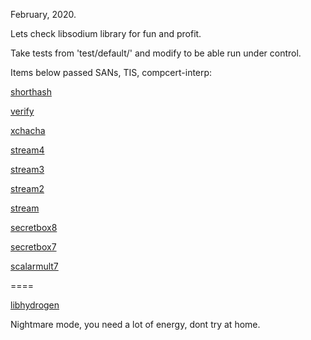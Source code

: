 February, 2020.

Lets check libsodium library for fun and profit.

Take tests from 'test/default/' and modify to be able run under control.

Items below passed SANs, TIS, compcert-interp:

[shorthash](https://github.com/jedisct1/libsodium/blob/master/test/default/shorthash.c)

[verify](https://github.com/jedisct1/libsodium/blob/master/test/default/verify1.c)

[xchacha](https://github.com/jedisct1/libsodium/blob/master/test/default/xchacha20.c)

[stream4](https://github.com/jedisct1/libsodium/blob/master/test/default/stream4.c)

[stream3](https://github.com/jedisct1/libsodium/blob/master/test/default/stream3.c)

[stream2](https://github.com/jedisct1/libsodium/blob/master/test/default/stream2.c)

[stream](https://github.com/jedisct1/libsodium/blob/master/test/default/stream.c)

[secretbox8](https://github.com/jedisct1/libsodium/blob/master/test/default/secretbox8.c)

[secretbox7](https://github.com/jedisct1/libsodium/blob/master/test/default/secretbox7.c)

[scalarmult7](https://github.com/jedisct1/libsodium/blob/master/test/default/scalarmult7.c)



====

[libhydrogen](https://github.com/jedisct1/libhydrogen)

Nightmare mode, you need a lot of energy, dont try at home.
